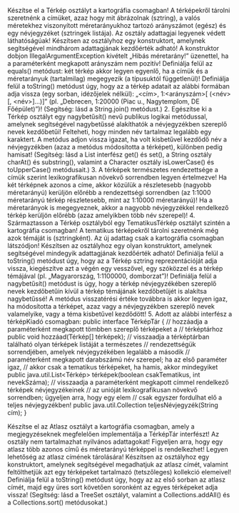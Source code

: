 Készítse el a Térkép osztályt a kartográfia csomagban! A térképekről tárolni szeretnénk a
címüket, azaz hogy mit ábrázolnak (sztring), a valós méretekhez viszonyított méretarányukhoz tartozó
arányszámot (egész) és egy névjegyzéket (sztringek listája). Az osztály adattagjai legyenek védett
láthatóságúak! Készítsen az osztályhoz egy konstruktort, amelynek segítségével mindhárom
adattagjának kezdőérték adható! A konstruktor dobjon IllegalArgumentException kivételt
„Hibás méretarány!” üzenettel, ha a paraméterként megkapott arányszám nem pozitív! Definiálja felül
az equals() metódust: két térkép akkor legyen egyenlő, ha a címük és a méretarányuk (tartalmilag)
megegyezik (a típusuktól függetlenül)! Definiálja felül a toString() metódust úgy, hogy az a térkép
adatait az alábbi formában adja vissza (egy sorban, idézőjelek nélkül):
„<cím>, 1:<arányszám>[ (<név>[, <név>]...)]” (pl. „Debrecen, 1:20000 (Piac u., Nagytemplom,
DE Főépület)”)! (Segítség: lásd a String.join() metódust.)
2. Egészítse ki a Térkép osztályt egy nagybetűsít() nevű publikus logikai metódussal, amelynek
segítségével nagybetűssé alakíthatók a névjegyzékben szereplő nevek kezdőbetűi! Felteheti, hogy
minden név tartalmaz legalább egy karaktert. A metódus adjon vissza igazat, ha volt kisbetűvel kezdődő
név a névjegyzékben (azaz a metódus módosította a térképet), különben pedig hamisat! (Segítség: lásd a
List interfész get() és set(), a String osztály charAt() és substring(), valamint a
Character osztály isLowerCase() és toUpperCase() metódusait.)
3. A térképek természetes rendezettsége a címük szerint lexikografikusan növekvő sorrendben legyen
értelmezve! Ha két térképnek azonos a címe, akkor közülük a részletesebb (nagyobb méretarányú)
kerüljön előrébb a rendezettségi sorrendben (az 1:1000 méretarányú térkép részletesebb, mint az
1:10000 méretarányú)! Ha a méretarányok is megegyeznek, akkor a nagyobb névjegyzékkel rendelkező
térkép kerüljön előrébb (azaz amelyikben több név szerepel)!
4. Származtasson a Térkép osztályból egy TematikusTérkép osztályt szintén a kartográfia
csomagban! A tematikus térképekről tárolni szeretnénk még azok témáját is (sztringként). Az új adattag
csak a kartográfia csomagban látszódjon! Készítsen az osztályhoz egy olyan konstruktort,
amelynek segítségével mindegyik adattagjának kezdőérték adható! Definiálja felül a toString()
metódust úgy, hogy az a Térkép sztring reprezentációját adja vissza, kiegészítve azt a végén egy
vesszővel, egy szóközzel és a térkép témájával (pl. „Magyarország, 1:1100000, domborzat”)! Definiálja
felül a nagybetűsít() metódust is úgy, hogy a térkép névjegyzékében szereplő nevek kezdőbetűin
kívül a térkép témájának kezdőbetűjét is alakítsa nagybetűssé! A metódus visszatérési értéke továbbra is
akkor legyen igaz, ha módosította a térképet, azaz vagy a névjegyzékben szereplő nevek valamelyike,
vagy a téma kisbetűvel kezdődött!
5. Adott az alábbi interfész a térképKiadó csomagban:
public interface TérképTár
{
// hozzáadja a paraméterként megkapott tömbben szereplő térképeket a
// térképtárhoz
public void hozzáad(Térkép[] térképek);
// visszaadja a térképtárban található olyan térképek listáját a természetes
// rendezettségük sorrendjében, amelyek névjegyzékében legalább a második
// paraméterként megkapott darabszámú név szerepel; ha az első paraméter igaz,
// akkor csak a tematikus térképeket, ha hamis, akkor mindegyiket
public java.util.List<Térkép> térképek(boolean csakTematikus, int nevekSzáma);
// visszaadja a paraméterként megkapott címmel rendelkező térképek névjegyzékeinek
// az unióját lexikografikusan növekvő sorrendben; ügyeljen arra, hogy egy elem
// csak egyszer fordulhat elő a teljes névjegyzékben!
public java.util.Collection<String> teljesNévjegyzék(String cím);
}

Készítse el az Atlasz osztályt a kartográfia csomagban, amely a megjegyzéseknek megfelelően
implementálja a TérképTár interfészt! Az osztály nem tartalmazhat nyilvános adattagokat! Figyeljen
arra, hogy egy atlasz több azonos című és méretarányú térképpel is rendelkezhet! Legyen lehetőség az
atlasz címének tárolására! Készítsen az osztályhoz egy konstruktort, amelynek segítségével megadhatjuk
az atlasz címét, valamint feltölthetjük azt egy térképeket tartalmazó (tetszőleges) kollekció elemeivel!
Definiálja felül a toString() metódust úgy, hogy az az első sorban az atlasz címét, majd egy üres
sort követően soronként az egyes térképeket adja vissza! (Segítség: lásd a TreeSet osztályt, valamint a
Collections.addAll() és a Collections.sort() metódusokat.)

